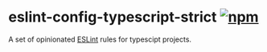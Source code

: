 # eslint-config-typescript-strict [![npm][npm-image]][npm-url]

[npm-image]: https://img.shields.io/npm/v/eslint-config-typescript-strict
[npm-url]: https://www.npmjs.com/package/eslint-config-typescript-strict/

A set of opinionated [ESLint](http://eslint.org) rules for typescipt projects.
